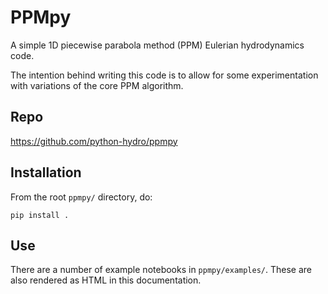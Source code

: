 # PPMpy

A simple 1D piecewise parabola method (PPM) Eulerian hydrodynamics code.

The intention behind writing this code is to allow for some experimentation
with variations of the core PPM algorithm.

## Repo

https://github.com/python-hydro/ppmpy

## Installation

From the root `ppmpy/` directory, do:

```
pip install .
```

## Use

There are a number of example notebooks in `ppmpy/examples/`.  These are also
rendered as HTML in this documentation.


